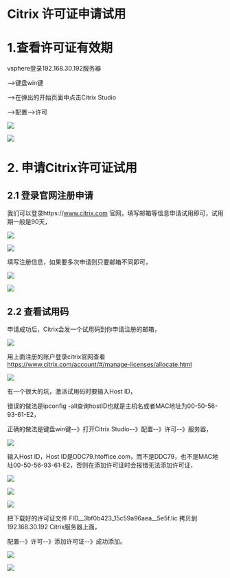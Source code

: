# Citrix 许可证申请试用

# 1.查看许可证有效期 

vsphere登录192.168.30.192服务器

-->键盘win键

-->在弹出的开始页面中点击Citrix Studio

-->配置-->许可

![](pic/QQ截图20170531213448.png)



![](pic/QQ截图20170531212836.png)





# 2. 申请Citrix许可证试用

## 2.1  登录官网注册申请

我们可以登录https://www.citrix.com 官网，填写邮箱等信息申请试用即可，试用期一般是90天，

![](pic/QQ截图20170601183444.png)



![](pic/QQ截图20170601183702.png)

填写注册信息，如果要多次申请则只要邮箱不同即可，

![](pic/QQ截图20170531182322.png)

![](pic/QQ截图20170601183956.png)

## 2.2 查看试用码

申请成功后，Citrix会发一个试用码到你申请注册的邮箱，

![](pic/QQ截图20170603095723.png)



用上面注册的账户登录citrix官网查看 https://www.citrix.com/account/#/manage-licenses/allocate.html

![](pic/QQ截图20170603095514.png)

有一个很大的坑，激活试用码时要输入Host ID，

错误的做法是ipconfig -all查询hostID也就是主机名或者MAC地址为00-50-56-93-61-E2，

正确的做法是键盘win键--》打开Citrix Studio--》配置--》许可--》服务器，

![](pic/QQ截图20170603101425.png)



输入Host ID，Host ID是DDC79.htoffice.com，而不是DDC79，也不是MAC地址00-50-56-93-61-E2，否则在添加许可证时会报错无法添加许可证，

![](pic/QQ截图20170603100557.png)



![](pic/QQ截图20170603100733.png)



![](pic/QQ截图20170603100844.png)



把下载好的许可证文件 FID__3bf0b423_15c59a96aea__5e5f.lic   拷贝到192.168.30.192 Citrix服务器上面，

配置--》许可--》添加许可证--》成功添加。

![](pic/QQ截图20170603102831.png)

![](pic/QQ截图20170603102341.png)





